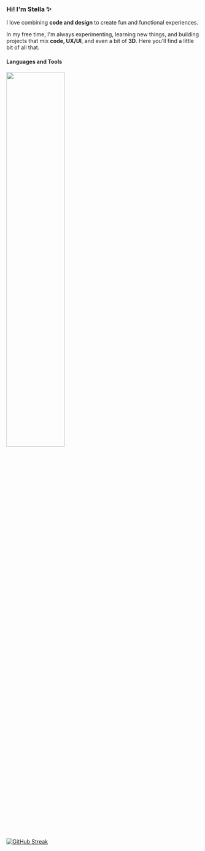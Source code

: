 ### Hi! I'm Stella ✨
I love combining **code and design** to create fun and functional experiences.

In my free time, I'm always experimenting, learning new things, and building projects that mix **code, UX/UI**, and even a bit of **3D**.
Here you'll find a little bit of all that.

#### Languages and Tools
<div align="left">
<p>
    <a>
        <img src="https://skillicons.dev/icons?i=py,cs,javascript,typescript,html,css,threejs,blender,figma,visualstudio,unity" width="55%" height="50%"/>
    </a>
</p>
</div>
<br>    

[![GitHub Streak](https://streak-stats.demolab.com?user=stelltriz&theme=dark)](https://git.io/streak-stats)

